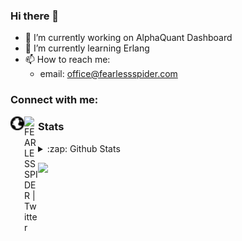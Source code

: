### Hi there 👋

* 🔭 I’m currently working on AlphaQuant Dashboard
* 🌱 I’m currently learning Erlang
* 📫 How to reach me: 
  * email: office@fearlessspider.com

### Connect with me:

[<img align="left" alt="fearlessspider.com" width="22px" src="https://raw.githubusercontent.com/iconic/open-iconic/master/svg/globe.svg" />][website]
[<img align="left" alt="FEARLESS SPIDER | Twitter" width="22px" src="https://cdn.jsdelivr.net/npm/simple-icons@v3/icons/twitter.svg" />][twitter]

### Stats
<details>
  <summary>:zap: Github Stats</summary>

  <img align="left" alt="FEARLESS SPIDER Github Stats" src="https://github-readme-stats.codestackr.vercel.app/api?username=fearless-spider&show_icons=true&hide_border=true" />

</details>

<img
  src="https://cr-ss-service.azurewebsites.net/api/ScreenShot?widget=summary&username=fearless-spider&badges=2&show-avatar=false&style=--header-bg-color:%23000;--border-radius:10px"
/>

[website]: https://fearlessspider.com
[twitter]: https://twitter.com/fearless-spider
<!--
**fearless-spider/fearless-spider** is a ✨ _special_ ✨ repository because its `README.md` (this file) appears on your GitHub profile.

Here are some ideas to get you started:

- 🔭 I’m currently working on AlphaQuant Dashboard
- 🌱 I’m currently learning Erlang
- 👯 I’m looking to collaborate on ...
- 🤔 I’m looking for help with ...
- 💬 Ask me about ...
- 📫 How to reach me: ...
- 😄 Pronouns: ...
- ⚡ Fun fact: ...
-->
